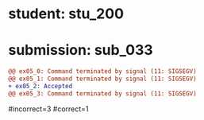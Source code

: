# student: stu_200
# submission: sub_033

```diff
@@ ex05_0: Command terminated by signal (11: SIGSEGV)
@@ ex05_1: Command terminated by signal (11: SIGSEGV)
+ ex05_2: Accepted
@@ ex05_3: Command terminated by signal (11: SIGSEGV)
```
#incorrect=3
#correct=1
